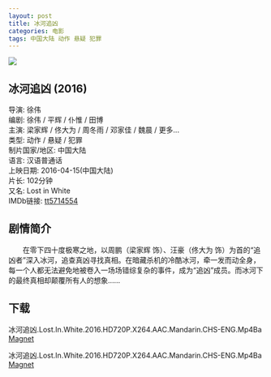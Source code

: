 ```yaml
---
layout: post
title: 冰河追凶
categories: 电影
tags: 中国大陆 动作 悬疑 犯罪
---
```


[![](https://img.alicdn.com/imgextra/i1/95463933/TB2TQBWtXXXXXcoXXXXXXXXXXXX_!!95463933.jpg_310x310.jpg)](https://img.alicdn.com/imgextra/i1/95463933/TB2TQBWtXXXXXcoXXXXXXXXXXXX_!!95463933.jpg)

## 冰河追凶 (2016)
导演: 徐伟  
编剧: 徐伟 / 平辉 / 仆惟 / 田博  
主演: 梁家辉 / 佟大为 / 周冬雨 / 邓家佳 / 魏晨 / 更多...  
类型: 动作 / 悬疑 / 犯罪  
制片国家/地区: 中国大陆  
语言: 汉语普通话  
上映日期: 2016-04-15(中国大陆)  
片长: 102分钟  
又名: Lost in White  
IMDb链接: [tt5714554](http://www.imdb.com/title/tt5714554)

## 剧情简介
　　在零下四十度极寒之地，以周鹏（梁家辉 饰）、汪豪（佟大为 饰）为首的“追凶者”深入冰河，追查真凶寻找真相。在暗藏杀机的冷酷冰河，牵一发而动全身，每一个人都无法避免地被卷入一场场错综复杂的事件，成为“追凶”成员。而冰河下的最终真相却颠覆所有人的想象……

## 下载
冰河追凶.Lost.In.White.2016.HD720P.X264.AAC.Mandarin.CHS-ENG.Mp4Ba  
[Magnet](magnet:?xt=urn:btih:2f951b37fade01983bbb2c1c06579d828c376d85&tr=http://bt.mp4ba.com:2710/announce)

冰河追凶.Lost.In.White.2016.HD720P.X264.AAC.Mandarin.CHS-ENG.Mp4Ba  
[Magnet](magnet:?xt=urn:btih:2f951b37fade01983bbb2c1c06579d828c376d85&tr=http://bt.mp4ba.com:2710/announce)
